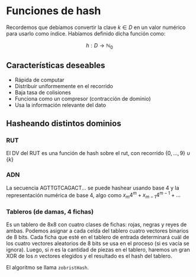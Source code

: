 # Funciones de hash

Recordemos que debíamos convertir la clave $k \in D$ en un valor numérico para usarlo como índice. Habíamos definido dicha función como:

$$ h: D \rightarrow \mathbb{N}_0 $$

## Características deseables

- Rápida de computar
- Distribuir uniformemente en el recorrido
- Baja tasa de colisiones
- Funciona como un compresor (contracción de dominio)
- Usa la información relevante del dato

## Hasheando distintos dominios

### RUT

El DV del RUT es una función de hash sobre el rut, con recorrido $\{0, \dots, 9\} \cup \{k\}$

### ADN

La secuencia AGTTGTCAGACT... se puede hashear usando base 4 y la representación numérica de base 4, algo como $x_m 4^m + x_{m-1} 4^{m-1} + \dots$

### Tableros (de damas, 4 fichas)

Es un tablero de 8x8 con cuatro clases de fichas: rojas, negras y reyes de ambas. Podemos asignar a cada celda del tablero cuatro vectores binarios de 8 bits. Cada ficha que esté en el tablero de entrada determinará cuál de los cuatro vectores aleatorios de 8 bits se usa en el proceso (si es vacía se ignora). Luego, si $n$ es la cantidad de piezas en el tablero, haremos un gran XOR de los $n$ vectores elegidos y el resultado es el hash del tablero.

El algoritmo se llama $\texttt{zobristHash}$.
